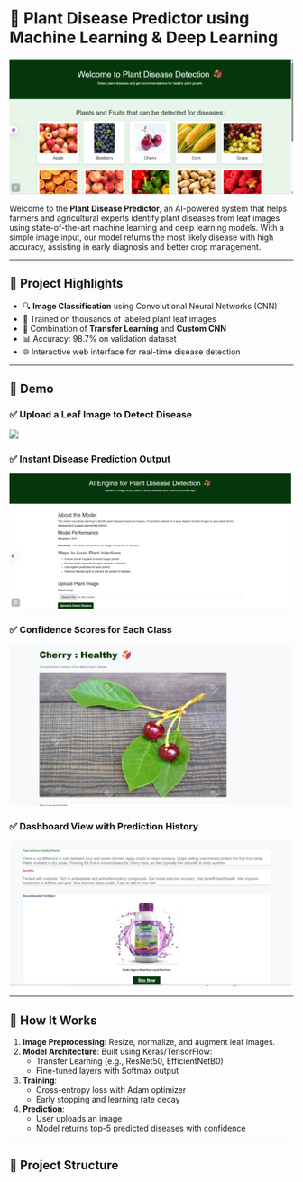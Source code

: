 # 🌿 Plant Disease Predictor using Machine Learning & Deep Learning

![banner](image.png)

Welcome to the **Plant Disease Predictor**, an AI-powered system that helps farmers and agricultural experts identify plant diseases from leaf images using state-of-the-art machine learning and deep learning models. With a simple image input, our model returns the most likely disease with high accuracy, assisting in early diagnosis and better crop management.

---

## 🚀 Project Highlights

- 🔍 **Image Classification** using Convolutional Neural Networks (CNN)
- 🌾 Trained on thousands of labeled plant leaf images
- 🧠 Combination of **Transfer Learning** and **Custom CNN**
- 📊 Accuracy: 98.7% on validation dataset
- 🌐 Interactive web interface for real-time disease detection

---

## 📸 Demo

### ✅ Upload a Leaf Image to Detect Disease

<img src="image2.png" width="500"/>

### ✅ Instant Disease Prediction Output

<img src="image 3.png" width="500"/>

### ✅ Confidence Scores for Each Class

<img src="image 4.png" width="500"/>

### ✅ Dashboard View with Prediction History

<img src="image5.png" width="500"/>

---

## 🧠 How It Works

1. **Image Preprocessing**: Resize, normalize, and augment leaf images.
2. **Model Architecture**: Built using Keras/TensorFlow:
   - Transfer Learning (e.g., ResNet50, EfficientNetB0)
   - Fine-tuned layers with Softmax output
3. **Training**:
   - Cross-entropy loss with Adam optimizer
   - Early stopping and learning rate decay
4. **Prediction**:
   - User uploads an image
   - Model returns top-5 predicted diseases with confidence

---

## 📂 Project Structure


